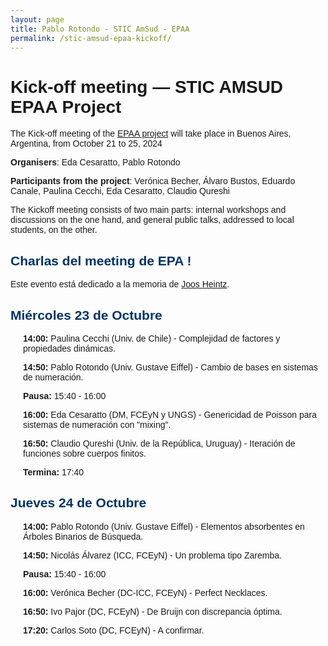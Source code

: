 ```yaml
---
layout: page
title: Pablo Rotondo - STIC AmSud - EPAA
permalink: /stic-amsud-epaa-kickoff/
---
```


<style>
    body {
        font-family: Arial, sans-serif;
    }
    h2 {
        color: #003366;
    }
    .day {
        margin-bottom: 20px;
    }
    .session {
        margin-left: 20px;
    }
    .time {
        font-weight: bold;
    }
    .theme {
        font-style: italic;
        color: #666;
    }
</style>


<h1>Kick-off meeting — STIC AMSUD EPAA Project</h1>


		
<p>The Kick-off meeting of the <a href="/stic-amsud-epaa/">EPAA project</a> will take place in Buenos Aires, Argentina,  from October 21 to 25, 2024</p>



<p><strong>Organisers</strong>: Eda Cesaratto, Pablo Rotondo</p>



<p><strong>Participants from the project</strong>: Verónica Becher, Álvaro Bustos, Eduardo Canale, Paulina Cecchi, Eda Cesaratto, Claudio Qureshi</p>



The Kickoff meeting consists of two main parts: internal
workshops and discussions on the one hand, and general
public talks, addressed to local students, on the other.



<h2>Charlas del meeting de EPA !</h2>

<p>Este evento está dedicado a la memoria de <a href="https://es.wikipedia.org/wiki/Joos_Ulrich_Heintz">Joos Heintz</a>. 
</p>


<div class="day">
<h2>Miércoles 23 de Octubre</h2>
<div class="session">
<p><span class="time">14:00:</span> Paulina Cecchi (Univ. de Chile) - Complejidad de factores y propiedades dinámicas.</p>
</div>
<div class="session">
<p><span class="time">14:50:</span> Pablo Rotondo (Univ. Gustave Eiffel) - Cambio de bases en sistemas de numeración.</p>
</div>
<div class="session">
<p><span class="time">Pausa:</span> 15:40 - 16:00</p>
</div>
<div class="session">
<p><span class="time">16:00:</span> Eda Cesaratto (DM, FCEyN y UNGS) - Genericidad de Poisson para sistemas de numeración con "mixing".</p>
</div>
<div class="session">
<p><span class="time">16:50:</span> Claudio Qureshi (Univ. de la República, Uruguay) - Iteración de funciones sobre cuerpos finitos.</p>
</div>
<div class="session">
<p><span class="time">Termina:</span> 17:40</p>
</div>
</div>

<div class="day">
<h2>Jueves 24 de Octubre</h2>
<div class="session">
<p><span class="time">14:00:</span> Pablo Rotondo (Univ. Gustave Eiffel) - Elementos absorbentes en Árboles Binarios de Búsqueda.</p>
</div>
<div class="session">
<p><span class="time">14:50:</span> Nicolás Álvarez (ICC, FCEyN) - Un problema tipo Zaremba.</p>
</div>
<div class="session">
<p><span class="time">Pausa:</span> 15:40 - 16:00</p>
</div>
<div class="session">
<p><span class="time">16:00:</span> Verónica Becher (DC-ICC, FCEyN) - Perfect Necklaces.</p>
</div>
<div class="session">
<p><span class="time">16:50:</span> Ivo Pajor (DC, FCEyN) - De Bruijn con discrepancia óptima.</p>
</div>
<div class="session">
<p><span class="time">17:20:</span> Carlos Soto (DC, FCEyN) - A confirmar.</p>
</div>
</div>

